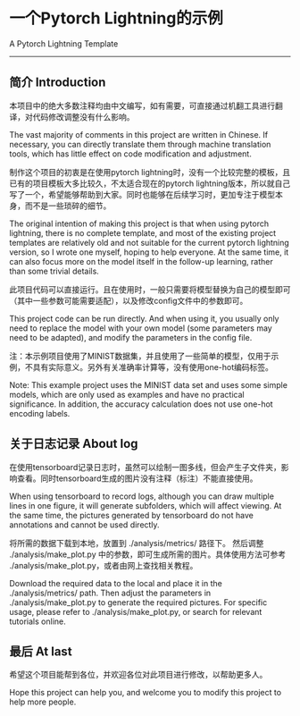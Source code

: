 # 一个Pytorch Lightning的示例 
A Pytorch Lightning Template

---

## 简介 Introduction
本项目中的绝大多数注释均由中文编写，如有需要，可直接通过机翻工具进行翻译，对代码修改调整没有什么影响。

The vast majority of comments in this project are written in Chinese. If necessary, you can directly translate them through machine translation tools, which has little effect on code modification and adjustment.

制作这个项目的初衷是在使用pytorch lightning时，没有一个比较完整的模板，且已有的项目模板大多比较久，不太适合现在的pytorch lightning版本，所以就自己写了一个，希望能够帮助到大家。同时也能够在后续学习时，更加专注于模型本身，而不是一些琐碎的细节。

The original intention of making this project is that when using pytorch lightning, there is no complete template, and most of the existing project templates are relatively old and not suitable for the current pytorch lightning version, so I wrote one myself, hoping to help everyone. At the same time, it can also focus more on the model itself in the follow-up learning, rather than some trivial details.

此项目代码可以直接运行。且在使用时，一般只需要将模型替换为自己的模型即可（其中一些参数可能需要适配），以及修改config文件中的参数即可。

This project code can be run directly. And when using it, you usually only need to replace the model with your own model (some parameters may need to be adapted), and modify the parameters in the config file.

注：本示例项目使用了MINIST数据集，并且使用了一些简单的模型，仅用于示例，不具有实际意义。另外有关准确率计算等，没有使用one-hot编码标签。

Note: This example project uses the MINIST data set and uses some simple models, which are only used as examples and have no practical significance. In addition, the accuracy calculation does not use one-hot encoding labels.

## 关于日志记录 About log
在使用tensorboard记录日志时，虽然可以绘制一图多线，但会产生子文件夹，影响查看。同时tensorboard生成的图片没有注释（标注）不能直接使用。

When using tensorboard to record logs, although you can draw multiple lines in one figure, it will generate subfolders, which will affect viewing. At the same time, the pictures generated by tensorboard do not have annotations and cannot be used directly.

将所需的数据下载到本地，放置到 ./analysis/metrics/ 路径下。 然后调整 ./analysis/make_plot.py 中的参数，即可生成所需的图片。具体使用方法可参考 ./analysis/make_plot.py，或者由网上查找相关教程。

Download the required data to the local and place it in the ./analysis/metrics/ path. Then adjust the parameters in ./analysis/make_plot.py to generate the required pictures. For specific usage, please refer to ./analysis/make_plot.py, or search for relevant tutorials online.

## 最后 At last

希望这个项目能帮到各位，并欢迎各位对此项目进行修改，以帮助更多人。

Hope this project can help you, and welcome you to modify this project to help more people.